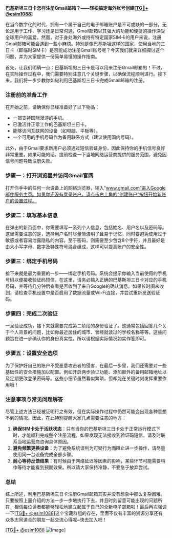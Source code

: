 **巴基斯坦三日卡怎样注册Gmail邮箱？——轻松搞定海外账号创建[[TG💪+ @esim1088](https://t.me/s/esim1088)]**

在当今数字化的时代，拥有一个属于自己的电子邮箱账户是不可或缺的一部分。无论是用于工作、学习还是日常沟通，Gmail邮箱以其强大的功能和便捷的操作深受全球用户的喜爱。然而，对于身处海外或持有特定国家SIM卡的用户来说，注册Gmail邮箱可能会遇到一些小麻烦。特别是像巴基斯坦这样的国家，使用当地的三日卡（即临时SIM卡）是否能成功注册Gmail账号呢？今天我们就来详细探讨这个问题，并为大家提供一份简单易懂的操作指南。

首先，让我们明确一点：巴基斯坦的三日卡是可以用来注册Gmail邮箱的！不过，在实际操作过程中，我们需要特别注意几个关键步骤，以确保流程顺利进行。接下来，我们将一步步教你如何利用巴基斯坦三日卡完成Gmail邮箱的注册。

### 注册前的准备工作

在开始之前，请确保你已经准备好了以下物品：
- 一部支持国际漫游的手机。
- 已激活并正常工作的巴基斯坦三日卡。
- 能够访问互联网的设备（如电脑、平板等）。
- 一个可用的手机号码作为备用联系方式（建议使用国内号码）。

此外，由于Gmail要求新用户必须通过短信验证身份，因此保持你的手机信号良好非常重要。如果可能的话，提前检查一下当地网络运营商提供的服务范围，避免因信号问题导致注册失败。

### 步骤一：打开浏览器并访问Gmail官网

打开你手中的任何一台设备上的网络浏览器，输入“www.gmail.com”进入Google邮件服务主页。如果你还没有登录账户，请点击右上角的“创建账户”按钮开始新账户的设置过程。

### 步骤二：填写基本信息

在弹出的新页面中，你需要填写一系列个人信息，包括姓名、用户名以及密码等。这里需要注意的是，选择用户名时尽量简洁明了且易于记忆，同时要避免使用过于敏感或者容易泄露隐私的内容。至于密码，则需要至少包含8个字符，并且最好是由大小写字母、数字及特殊符号混合组成，这样可以提高账户的安全性。

### 步骤三：绑定手机号码

接下来就是最为重要的一步——绑定手机号码。系统会提示你输入当前使用的手机号码以便接收验证码短信。在这里，请务必输入正确的巴基斯坦三日卡对应的手机号码，并等待几分钟后查看是否收到了来自Google的确认消息。如果长时间未收到，请检查手机设置中是否启用了数据流量或Wi-Fi连接，并尝试重新发送验证码。

### 步骤四：完成二次验证

一旦验证成功，接下来就需要完成第二阶段的身份验证了。这通常包括回答几个关于个人背景的问题，比如你最近居住的城市、曾经就读过的学校名称等等。这些问题旨在进一步确认你的身份真实性，所以请根据实际情况如实作答即可。

### 步骤五：设置安全选项

为了保护好自己的账户不受恶意攻击者的侵害，在最后一步里，我们还需要对一些基础性的安全措施加以配置。例如开启两步验证功能、添加额外的备用邮箱地址以及定期更改登录密码等。这些小细节虽然看似繁琐，但却能在关键时刻发挥重要作用哦！

### 注意事项与常见问题解答

尽管上述方法已经被证明行之有效，但在实际操作过程中仍然可能会出现各种意想不到的情况。因此，在此特别提醒大家几点需要注意的地方：

1. **确保SIM卡处于活跃状态**：只有当你的巴基斯坦三日卡处于正常运行模式下时，才能顺利完成整个注册流程。如果发现无法接收到验证码短信，请及时联系当地运营商咨询具体原因。
2. **避免频繁更换设备**：为了避免系统误判为可疑行为而阻止进一步操作，请尽量使用同一台设备完成全部步骤。
3. **耐心等待反馈结果**：有时候由于网络延迟等因素的影响，某些环节可能需要稍作等待才能看到预期效果。所以请大家保持冷静，不要急于放弃尝试。

### 总结

综上所述，利用巴基斯坦三日卡注册Gmail邮箱其实并没有想象中那么复杂困难。只要按照上面介绍的方法一步一步地执行下去，并且时刻留意可能出现的问题所在，相信每位读者都能够轻松地建立起属于自己的全新电子邮箱啦！最后再次强调一下[[TG💪+ @esim1088](https://t.me/s/esim1088)]这个宝藏群组的存在，里面不仅有丰富的资源分享还有众多志同道合的朋友一起交流心得呢~快去加入吧！

[[TG💪+ @esim1088](https://t.me/s/esim1088) ![Image](https://i.postimg.cc/4NQfJmqS/Snipaste-2025-05-13-00-14-12.png)]